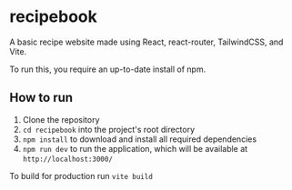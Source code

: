 # recipebook
A basic recipe website made using React, react-router, TailwindCSS, and Vite.

To run this, you require an up-to-date install of npm.
## How to run
1. Clone the repository
2. `cd recipebook` into the project's root directory
3. `npm install` to download and install all required dependencies
3. `npm run dev` to run the application, which will be available at `http://localhost:3000/`

To build for production run `vite build`
